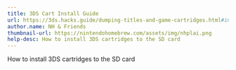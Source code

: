 ```yaml
---
title: 3DS Cart Install Guide
url: https://3ds.hacks.guide/dumping-titles-and-game-cartridges.html#installing-a-game-cartridge-directly-to-the-system
author.name: NH & Friends
thumbnail-url: https://nintendohomebrew.com/assets/img/nhplai.png
help-desc: How to install 3DS cartridges to the SD card
---
```


How to install 3DS cartridges to the SD card
